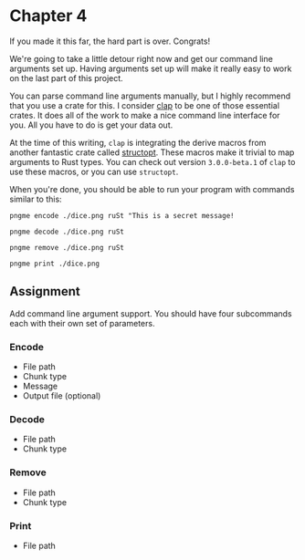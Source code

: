# Chapter 4

If you made it this far, the hard part is over. Congrats!

We're going to take a little detour right now and get our command line arguments set up. Having arguments set up will make it really easy to work on the last part of this project.

You can parse command line arguments manually, but I highly recommend that you use a crate for this. I consider [clap](https://github.com/clap-rs/clap) to be one of those essential crates. It does all of the work to make a nice command line interface for you. All you have to do is get your data out. 

At the time of this writing, `clap` is integrating the derive macros from another fantastic crate called [structopt](https://github.com/TeXitoi/structopt). These macros make it trivial to map arguments to Rust types. You can check out version `3.0.0-beta.1` of `clap` to use these macros, or you can use `structopt`.

When you're done, you should be able to run your program with commands similar to this:

`pngme encode ./dice.png ruSt "This is a secret message!`

`pngme decode ./dice.png ruSt`

`pngme remove ./dice.png ruSt`

`pngme print ./dice.png`



## Assignment
Add command line argument support. You should have four subcommands each with their own set of parameters.

### Encode
* File path
* Chunk type
* Message
* Output file (optional)

### Decode
* File path
* Chunk type

### Remove
* File path
* Chunk type

### Print
* File path
